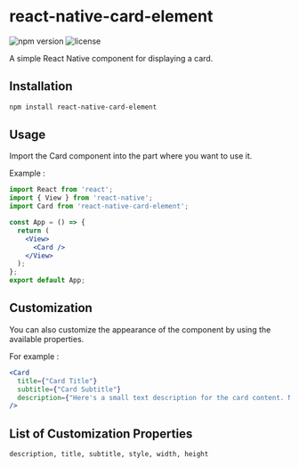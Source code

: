 # react-native-card-element

![npm version](https://img.shields.io/npm/v/react-native-card-element.svg)
![license](https://img.shields.io/npm/l/react-native-card-element.svg)

A simple React Native component for displaying a card.

## Installation

```bash
npm install react-native-card-element
```

## Usage

Import the Card component into the part where you want to use it.

Example :

```jsx
import React from 'react';
import { View } from 'react-native';
import Card from 'react-native-card-element';

const App = () => {
  return (
    <View>
      <Card />
    </View>
  );
};
export default App;
```
## Customization

You can also customize the appearance of the component by using the available properties.

For example :
```jsx
<Card
  title={"Card Title"}
  subtitle={"Card Subtitle"}
  description={"Here's a small text description for the card content. Nothing more, nothing less."}
/>
```

## List of Customization Properties
```txt
description, title, subtitle, style, width, height